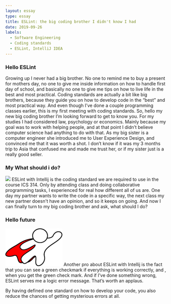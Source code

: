 ```yaml
---
layout: essay
type: essay
title: ESLint: the big coding brother I didn't know I had
date: 2019-09-26
labels:
  - Software Engineering
  - Coding standards
  - ESLint, IntelliJ IDEA
---
```



<h3> Hello ESLint </h3>
Growing up I never had a big brother. No one to remind me to buy a present for mothers day, no one to give me inside information on how to handle first day of school, and basically no one to give me tips on how to live life in the best and most practical. Coding standards are actually a bit like big brothers, because they guide you on how to develop code in the “best” and most practical way. And even though I’ve done a couple programming classes earlier, this is my first meeting with coding standards. So, hello my new big coding brother I’m looking forward to get to know you.
For my studies I had considered law, psychology or economics. Mainly because my goal was to work with helping people, and at that point I didn’t believe computer science had anything to do with that. As my big sister is a computer engineer she introduced me to User Experience Design, and convinced me that it was worth a shot. I don’t know if it was my 3 months trip to Asia that confused me and made me trust her, or if my sister just is a really good seller.

<h3>My What should i do? </h3>
<img class="ui small right floated image" src="../images/intelliJ.jpg">
ESLint with Intellij is the coding standard we are required to use in the course ICS 314. Only by attending class and doing collaborative programming tasks, I experienced for real how different all of us are. One day my partner wants to write the code in a specific way, the next class my new partner doesn't have an opinion, and so it keeps on going. And now I can finally turn to my big coding brother and ask, what should I do?


<h3>Hello future</h3>
<img class="ui right floated image" src="../images/superhero.png">
Another pro about ESLint with Intellij is the fact that you can see a green checkmark if everything is working correctly, and , when you get the green check mark. And if I’ve done something wrong, ESLint serves me a logic error message. That’s worth an applaus. 

By having defined one standard on how to develop your code, you also reduce the chances of getting mysterious errors at all. 
